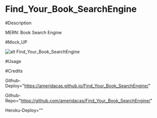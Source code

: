 # Find_Your_Book_SearchEngine

#Description

MERN: Book Search Engine

#Mock_UP

![alt Find_Your_Book_SearchEngine](./assets/images/Find_Your_Book_SearchEngine.jpeg)

#Usage


#Credits

Github-Deploy="https://ameridacas.github.io/Find_Your_Book_SearchEngine/"

Github-Repo="https://github.com/ameridacas/Find_Your_Book_SearchEngine/"

Heroku-Deploy=""